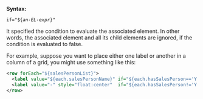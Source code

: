 **Syntax:**

`if="${`*`an-EL-expr`*`}"`

It specified the condition to evaluate the associated element. In other
words, the associated element and all its child elements are ignored, if
the condition is evaluated to false.

For example, suppose you want to place either one label or another in a
column of a grid, you might use something like this:

```xml
<row forEach="${salesPersonList}">                                      
  <label value="${each.salesPersonName}" if="${each.hasSalesPerson=='Y'}"/>
  <label value="-" style="float:center"  if="${each.hasSalesPerson!='Y'}"/>
</row>
```

#
